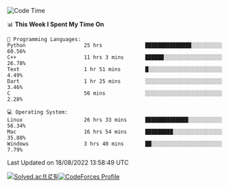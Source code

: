 
<!--START_SECTION:waka-->
![Code Time](http://img.shields.io/badge/Code%20Time-1%2C908%20hrs%207%20mins-blue)

📊 **This Week I Spent My Time On** 

```text
💬 Programming Languages: 
Python                   25 hrs              ███████████████░░░░░░░░░░   60.56% 
C++                      11 hrs 3 mins       ██████░░░░░░░░░░░░░░░░░░░   26.78% 
Text                     1 hr 51 mins        █░░░░░░░░░░░░░░░░░░░░░░░░   4.49% 
Dart                     1 hr 25 mins        ░░░░░░░░░░░░░░░░░░░░░░░░░   3.46% 
C                        56 mins             ░░░░░░░░░░░░░░░░░░░░░░░░░   2.28%

💻 Operating System: 
Linux                    26 hrs 33 mins      ██████████████░░░░░░░░░░░   56.34% 
Mac                      16 hrs 54 mins      █████████░░░░░░░░░░░░░░░░   35.88% 
Windows                  3 hrs 40 mins       ██░░░░░░░░░░░░░░░░░░░░░░░   7.79%

```


 Last Updated on 18/08/2022 13:58:49 UTC
<!--END_SECTION:waka-->
[![Solved.ac프로필](http://mazassumnida.wtf/api/generate_badge?boj=hckim96)](https://solved.ac/hckim96)[![CodeForces Profile](https://cf.leed.at?id=hckim96)](https://codeforces.com/profile/hckim96)
